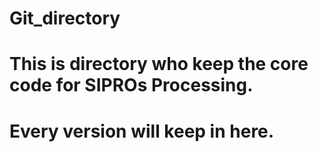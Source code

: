# Git_directory
# This is directory who keep the core code for SIPROs Processing.
# Every version will keep in here.
